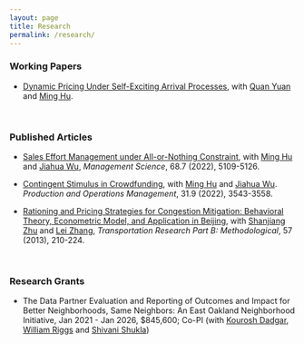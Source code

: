 ```yaml
---
layout: page
title: Research
permalink: /research/
---
```

### Working Papers
* [Dynamic Pricing Under Self-Exciting Arrival Processes](https://papers.ssrn.com/abstract_id=4889448), with [Quan Yuan](https://person.zju.edu.cn/en/quanyuan/858363.html) and  [Ming Hu](http://ming.hu/).

<br/>

### Published Articles

* [Sales Effort Management under All-or-Nothing Constraint](https://ssrn.com/abstract=3506499), with [Ming Hu](http://ming.hu/) and [Jiahua Wu](http://www.imperial.ac.uk/people/j.wu),  *Management Science*, 68.7 (2022), 5109-5126.

* [Contingent Stimulus in Crowdfunding](http://ssrn.com/abstract=2925962), with [Ming Hu](http://ming.hu/) and [Jiahua Wu](http://www.imperial.ac.uk/people/j.wu).  *Production and Operations Management*, 31.9 (2022), 3543-3558.


* [Rationing and Pricing Strategies for Congestion Mitigation: Behavioral Theory, Econometric Model, and Application in Beijing](http://dx.doi.org/10.1016/j.trb.2013.07.013),  with [Shanjiang Zhu](https://civil.gmu.edu/profiles/szhu3) and [Lei Zhang](https://mti.umd.edu/lei-zhang), *Transportation Research Part B: Methodological*, 57 (2013), 210-224.


<br/>

### Research Grants
* The Data Partner Evaluation and Reporting of Outcomes and Impact for Better Neighborhoods, Same Neighbors: An East Oakland Neighborhood Initiative, Jan 2021 - Jan 2026, $845,600; Co-PI (with [Kourosh Dadgar](https://www.usfca.edu/management/faculty/kourosh-dadgar), [William Riggs](https://www.usfca.edu/faculty/william-riggs) and [Shivani Shukla](https://www.usfca.edu/management/faculty/shivani-shukla))
